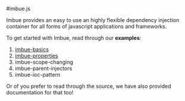 #imbue.js

Imbue provides an easy to use an highly flexible dependency injection container for all forms of javascript applications and frameworks.

To get started with Imbue, read through our **examples**:

1. [imbue-basics](http://leedostudios.github.com/imbue.js/docs/imbue-basics.html)
2. [imbue-properties](http://leedostudios.github.com/imbue.js/docs/imbue-properties.html)
3. imbue-scope-changing
4. imbue-parent-injectors
5. imbue-ioc-pattern

Or of you prefer to read through the source, we have also provided documentation for that too!